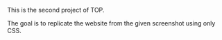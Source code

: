 This is the second project of TOP.

The goal is to replicate the website from the given screenshot using only CSS.